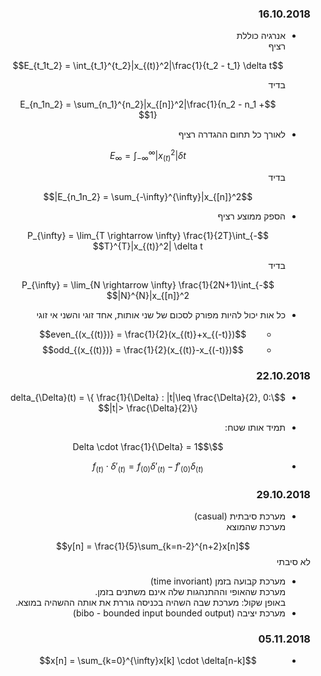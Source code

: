 <style>
    html {
        direction: rtl;
    }
    eqn, table, .katex {
        direction: ltr;
    }
</style>
### 16.10.2018
* אנרגיה כוללת  
    רציף

    $$E_{t_1t_2} = \int_{t_1}^{t_2}|x_{(t)}^2|\frac{1}{t_2 - t_1} \delta t$$

    בדיד

    $$E_{n_1n_2} = \sum_{n_1}^{n_2}|x_{[n]}^2|\frac{1}{n_2 - n_1 + 1}$$
* לאורך כל תחום ההגדרה
    רציף

    $$E_{\infty} = \int_{-\infty}^{\infty}|x_{(t)}^2| \delta t$$

    בדיד

    $$E_{n_1n_2} = \sum_{-\infty}^{\infty}|x_{[n]}^2|$$
* הספק ממוצע
    רציף

    $$P_{\infty} = \lim_{T \rightarrow \infty} \frac{1}{2T}\int_{-T}^{T}|x_{(t)}^2| \delta t$$

    בדיד

    $$P_{\infty} = \lim_{N \rightarrow \infty} \frac{1}{2N+1}\int_{-N}^{N}|x_{[n]}^2|$$
* כל אות יכול להיות מפורק לסכום של שני אותות, אחד זוגי והשני אי זוגי
    * $$even_{(x_{(t)})} = \frac{1}{2}(x_{(t)}+x_{(-t)})$$
    * $$odd_{(x_{(t)})} = \frac{1}{2}(x_{(t)}-x_{(-t)})$$
### 22.10.2018

*
    $$\delta_{\Delta}(t) = \{ \frac{1}{\Delta} : |t|\leq \frac{\Delta}{2}, 0: |t|> \frac{\Delta}{2}\}$$
*   תמיד אותו שטח:

    $$\Delta \cdot \frac{1}{\Delta} = 1$$
*
    $$f_{(t)}\cdot \delta'_{(t)} = f_{(0)}\delta'_{(t)}-f'_{(0)}\delta_{(t)}$$

### 29.10.2018
* מערכת סיבתית (casual)  
    מערכת שהמוצא 

$$y[n] = \frac{1}{5}\sum_{k=n-2}^{n+2}x[n]$$
לא סיבתי
* מערכת קבועה בזמן (time invoriant)  
    מערכת שהאופי וההתנהגות שלה אינם משתנים בזמן.  
    באופן שקול: מערכת שבה השהיה בכניסה גוררת את אותה ההשהיה במוצא.
* מערכת יציבה (bibo - bounded input bounded output)
### 05.11.2018
* $$x[n] = \sum_{k=0}^{\infty}x[k] \cdot \delta[n-k]$$